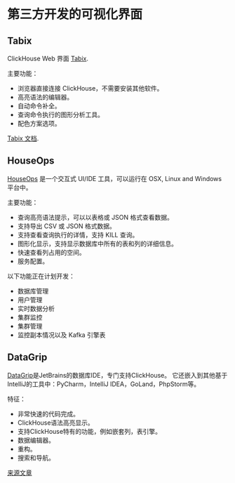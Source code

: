 # 第三方开发的可视化界面

## Tabix

ClickHouse Web 界面 [Tabix](https://github.com/tabixio/tabix).

主要功能：

- 浏览器直接连接 ClickHouse，不需要安装其他软件。
- 高亮语法的编辑器。
- 自动命令补全。
- 查询命令执行的图形分析工具。
- 配色方案选项。

[Tabix 文档](https://tabix.io/doc/).


## HouseOps

[HouseOps](https://github.com/HouseOps/HouseOps) 是一个交互式 UI/IDE 工具，可以运行在 OSX, Linux and Windows 平台中。

主要功能：

- 查询高亮语法提示，可以以表格或 JSON 格式查看数据。
- 支持导出 CSV 或 JSON 格式数据。
- 支持查看查询执行的详情，支持 KILL 查询。
- 图形化显示，支持显示数据库中所有的表和列的详细信息。
- 快速查看列占用的空间。
- 服务配置。

以下功能正在计划开发：
- 数据库管理
- 用户管理
- 实时数据分析
- 集群监控
- 集群管理
- 监控副本情况以及 Kafka 引擎表



## DataGrip

[DataGrip](https://www.jetbrains.com/datagrip/)是JetBrains的数据库IDE，专门支持ClickHouse。 它还嵌入到其他基于IntelliJ的工具中：PyCharm，IntelliJ IDEA，GoLand，PhpStorm等。

特征：

 - 非常快速的代码完成。
 - ClickHouse语法高亮显示。
 - 支持ClickHouse特有的功能，例如嵌套列，表引擎。
 - 数据编辑器。
 - 重构。
 - 搜索和导航。

[来源文章](https://clickhouse.yandex/docs/zh/interfaces/third-party_gui/) <!--hide-->
